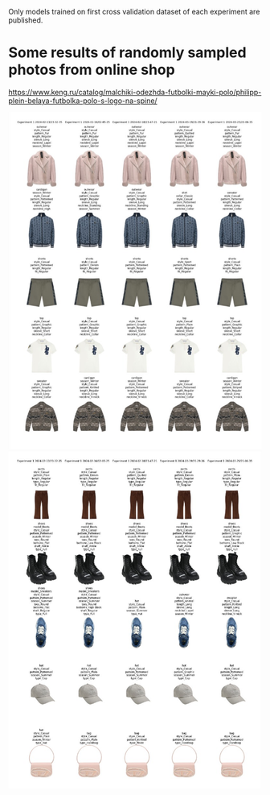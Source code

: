Only models trained on first cross validation dataset of each experiment are published.

# Some results of randomly sampled photos from online shop
https://www.keng.ru/catalog/malchiki-odezhda-futbolki-mayki-polo/philipp-plein-belaya-futbolka-polo-s-logo-na-spine/

![Results 1](/demo/res1.jpg)
![Results 2](/demo/res2.jpg)

